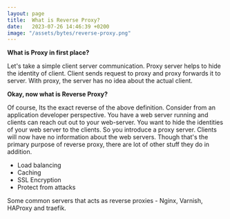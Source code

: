 ```yaml
---
layout: page
title:  What is Reverse Proxy?
date:   2023-07-26 14:46:39 +0200
image: "/assets/bytes/reverse-proxy.png"
---
```


**What is Proxy in first place?**

Let's take a simple client server communication. Proxy server helps to hide the identity of client. Client sends request to proxy and proxy forwards it to server. With proxy, the server has no idea about the actual client. 

**Okay, now what is Reverse Proxy?**

Of course, Its the exact reverse of the above definition. Consider from an application developer perspective. You have a web server running and clients can reach out out to your web-server. You want to hide the identities of your web server to the clients. So you introduce a proxy server. Clients will now have no information about the web servers. Though that's the primary purpose of reverse proxy, there are lot of other stuff they do in addition.

- Load balancing
- Caching
- SSL Encryption
- Protect from attacks

Some common servers that acts as reverse proxies - Nginx, Varnish, HAProxy and traefik.

